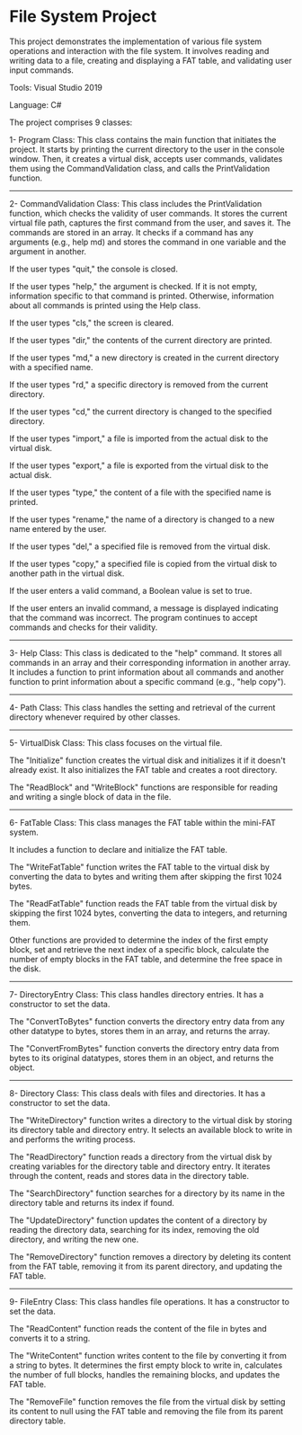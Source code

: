 # File System Project

This project demonstrates the implementation of various file system operations and interaction with the file system. It involves reading and writing data to a file, creating and displaying a FAT table, and validating user input commands.

Tools: Visual Studio 2019

Language: C#

The project comprises 9 classes:

1- Program Class: This class contains the main function that initiates the project. It starts by printing the current directory to the user in the console window. Then, it creates a virtual disk, accepts user commands, validates them using the CommandValidation class, and calls the PrintValidation function.

---------------------------------------

2- CommandValidation Class: This class includes the PrintValidation function, which checks the validity of user commands. It stores the current virtual file path, captures the first command from the user, and saves it. The commands are stored in an array. It checks if a command has any arguments (e.g., help md) and stores the command in one variable and the argument in another.

If the user types "quit," the console is closed.

If the user types "help," the argument is checked. If it is not empty, information specific to that command is printed. Otherwise, information about all commands is printed using the Help class.

If the user types "cls," the screen is cleared.

If the user types "dir," the contents of the current directory are printed.

If the user types "md," a new directory is created in the current directory with a specified name.

If the user types "rd," a specific directory is removed from the current directory.

If the user types "cd," the current directory is changed to the specified directory.

If the user types "import," a file is imported from the actual disk to the virtual disk.

If the user types "export," a file is exported from the virtual disk to the actual disk.

If the user types "type," the content of a file with the specified name is printed.

If the user types "rename," the name of a directory is changed to a new name entered by the user.

If the user types "del," a specified file is removed from the virtual disk.

If the user types "copy," a specified file is copied from the virtual disk to another path in the virtual disk.

If the user enters a valid command, a Boolean value is set to true.

If the user enters an invalid command, a message is displayed indicating that the command was incorrect. The program continues to accept commands and checks for their validity.

---------------------------------------

3- Help Class: This class is dedicated to the "help" command. It stores all commands in an array and their corresponding information in another array. It includes a function to print information about all commands and another function to print information about a specific command (e.g., "help copy").

---------------------------------------

4- Path Class: This class handles the setting and retrieval of the current directory whenever required by other classes.

---------------------------------------

5- VirtualDisk Class: This class focuses on the virtual file.

The "Initialize" function creates the virtual disk and initializes it if it doesn't already exist. It also initializes the FAT table and creates a root directory.

The "ReadBlock" and "WriteBlock" functions are responsible for reading and writing a single block of data in the file.

---------------------------------------

6- FatTable Class: This class manages the FAT table within the mini-FAT system.

It includes a function to declare and initialize the FAT table.

The "WriteFatTable" function writes the FAT table to the virtual disk by converting the data to bytes and writing them after skipping the first 1024 bytes.

The "ReadFatTable" function reads the FAT table from the virtual disk by skipping the first 1024 bytes, converting the data to integers, and returning them.

Other functions are provided to determine the index of the first empty block, set and retrieve the next index of a specific block, calculate the number of empty blocks in the FAT table, and determine the free space in the disk.

---------------------------------------

7- DirectoryEntry Class: This class handles directory entries. It has a constructor to set the data.

The "ConvertToBytes" function converts the directory entry data from any other datatype to bytes, stores them in an array, and returns the array.

The "ConvertFromBytes" function converts the directory entry data from bytes to its original datatypes, stores them in an object, and returns the object.

---------------------------------------

8- Directory Class: This class deals with files and directories. It has a constructor to set the data.

The "WriteDirectory" function writes a directory to the virtual disk by storing its directory table and directory entry. It selects an available block to write in and performs the writing process.

The "ReadDirectory" function reads a directory from the virtual disk by creating variables for the directory table and directory entry. It iterates through the content, reads and stores data in the directory table.

The "SearchDirectory" function searches for a directory by its name in the directory table and returns its index if found.

The "UpdateDirectory" function updates the content of a directory by reading the directory data, searching for its index, removing the old directory, and writing the new one.

The "RemoveDirectory" function removes a directory by deleting its content from the FAT table, removing it from its parent directory, and updating the FAT table.

---------------------------------------

9- FileEntry Class: This class handles file operations. It has a constructor to set the data.

The "ReadContent" function reads the content of the file in bytes and converts it to a string.

The "WriteContent" function writes content to the file by converting it from a string to bytes. It determines the first empty block to write in, calculates the number of full blocks, handles the remaining blocks, and updates the FAT table.

The "RemoveFile" function removes the file from the virtual disk by setting its content to null using the FAT table and removing the file from its parent directory table.











